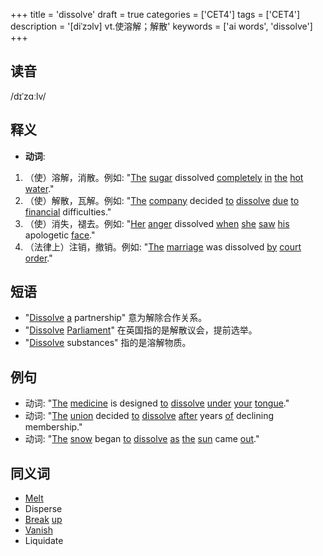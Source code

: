 +++
title = 'dissolve'
draft = true
categories = ['CET4']
tags = ['CET4']
description = '[diˈzɔlv] vt.使溶解；解散'
keywords = ['ai words', 'dissolve']
+++

## 读音
/dɪˈzɑːlv/

## 释义
- **动词**:
1. （使）溶解，消散。例如: "[The](/zh/post/the/) [sugar](/zh/post/sugar/) dissolved [completely](/zh/post/completely/) [in](/zh/post/in/) [the](/zh/post/the/) [hot](/zh/post/hot/) [water](/zh/post/water/)."
2. （使）解散，瓦解。例如: "[The](/zh/post/the/) [company](/zh/post/company/) decided [to](/zh/post/to/) [dissolve](/zh/post/dissolve/) [due](/zh/post/due/) [to](/zh/post/to/) [financial](/zh/post/financial/) difficulties."
3. （使）消失，褪去。例如: "[Her](/zh/post/her/) [anger](/zh/post/anger/) dissolved [when](/zh/post/when/) [she](/zh/post/she/) [saw](/zh/post/saw/) [his](/zh/post/his/) apologetic [face](/zh/post/face/)."
4. （法律上）注销，撤销。例如: "[The](/zh/post/the/) [marriage](/zh/post/marriage/) was dissolved [by](/zh/post/by/) [court](/zh/post/court/) [order](/zh/post/order/)."

## 短语
- "[Dissolve](/zh/post/dissolve/) [a](/zh/post/a/) partnership" 意为解除合作关系。
- "[Dissolve](/zh/post/dissolve/) [Parliament](/zh/post/parliament/)" 在英国指的是解散议会，提前选举。
- "[Dissolve](/zh/post/dissolve/) substances" 指的是溶解物质。

## 例句
- 动词: "[The](/zh/post/the/) [medicine](/zh/post/medicine/) is designed [to](/zh/post/to/) [dissolve](/zh/post/dissolve/) [under](/zh/post/under/) [your](/zh/post/your/) [tongue](/zh/post/tongue/)."
- 动词: "[The](/zh/post/the/) [union](/zh/post/union/) decided [to](/zh/post/to/) [dissolve](/zh/post/dissolve/) [after](/zh/post/after/) years [of](/zh/post/of/) declining membership."
- 动词: "[The](/zh/post/the/) [snow](/zh/post/snow/) began [to](/zh/post/to/) [dissolve](/zh/post/dissolve/) [as](/zh/post/as/) [the](/zh/post/the/) [sun](/zh/post/sun/) came [out](/zh/post/out/)."

## 同义词
- [Melt](/zh/post/melt/)
- Disperse
- [Break](/zh/post/break/) [up](/zh/post/up/)
- [Vanish](/zh/post/vanish/)
- Liquidate
